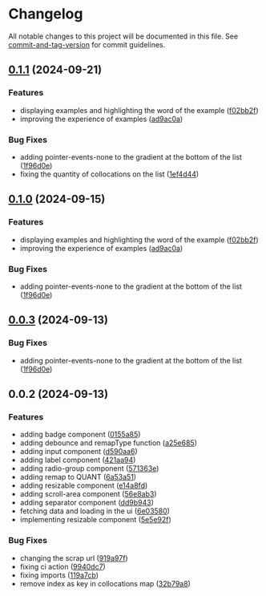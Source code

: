 # Changelog

All notable changes to this project will be documented in this file. See [commit-and-tag-version](https://github.com/absolute-version/commit-and-tag-version) for commit guidelines.

## [0.1.1](https://github.com/guivictorr/chrome-oxford-collocations-dictionary/compare/v0.0.2...v0.1.1) (2024-09-21)


### Features

* displaying examples and highlighting the word of the example ([f02bb2f](https://github.com/guivictorr/chrome-oxford-collocations-dictionary/commit/f02bb2fdb10f19cec254dfaef8c4bbd8f3231bf0))
* improving the experience of examples ([ad9ac0a](https://github.com/guivictorr/chrome-oxford-collocations-dictionary/commit/ad9ac0a1ce031224b57e1deaada9d3071a166c14))


### Bug Fixes

* adding pointer-events-none to the gradient at the bottom of the list ([1f96d0e](https://github.com/guivictorr/chrome-oxford-collocations-dictionary/commit/1f96d0ef3115e2ca97982dad958a80299c6d70db))
* fixing the quantity of collocations on the list ([1ef4d44](https://github.com/guivictorr/chrome-oxford-collocations-dictionary/commit/1ef4d44b6675adffc7ff15c7931ba9db29e587ad))

## [0.1.0](https://github.com/guivictorr/chrome-oxford-collocations-dictionary/compare/v0.0.2...v0.1.0) (2024-09-15)


### Features

* displaying examples and highlighting the word of the example ([f02bb2f](https://github.com/guivictorr/chrome-oxford-collocations-dictionary/commit/f02bb2fdb10f19cec254dfaef8c4bbd8f3231bf0))
* improving the experience of examples ([ad9ac0a](https://github.com/guivictorr/chrome-oxford-collocations-dictionary/commit/ad9ac0a1ce031224b57e1deaada9d3071a166c14))


### Bug Fixes

* adding pointer-events-none to the gradient at the bottom of the list ([1f96d0e](https://github.com/guivictorr/chrome-oxford-collocations-dictionary/commit/1f96d0ef3115e2ca97982dad958a80299c6d70db))

## [0.0.3](https://github.com/guivictorr/chrome-oxford-collocations-dictionary/compare/v0.0.2...v0.0.3) (2024-09-13)

### Bug Fixes

- adding pointer-events-none to the gradient at the bottom of the list ([1f96d0e](https://github.com/guivictorr/chrome-oxford-collocations-dictionary/commit/1f96d0ef3115e2ca97982dad958a80299c6d70db))

## 0.0.2 (2024-09-13)

### Features

- adding badge component ([0155a85](https://github.com/guivictorr/chrome-oxford-collocations-dictionary/commit/0155a856ee2004325015b8cf69b3f6d59e264062))
- adding debounce and remapType function ([a25e685](https://github.com/guivictorr/chrome-oxford-collocations-dictionary/commit/a25e685428d9f77e2093b43ec5854c4aee999cc2))
- adding input component ([d590aa6](https://github.com/guivictorr/chrome-oxford-collocations-dictionary/commit/d590aa6af4f26764595faf64c40a8bddddefc61b))
- adding label component ([421aa94](https://github.com/guivictorr/chrome-oxford-collocations-dictionary/commit/421aa943c094b74fb33b7e8b0982e1389f6b71b2))
- adding radio-group component ([571363e](https://github.com/guivictorr/chrome-oxford-collocations-dictionary/commit/571363e9fd3f7cf54d67505a8f8d75f94793793f))
- adding remap to QUANT ([6a53a51](https://github.com/guivictorr/chrome-oxford-collocations-dictionary/commit/6a53a5113801861ae3018703664bc497e68d54d3))
- adding resizable component ([e14a8fd](https://github.com/guivictorr/chrome-oxford-collocations-dictionary/commit/e14a8fd81138cc3b69f8d8258ba84c093c4383fc))
- adding scroll-area component ([56e8ab3](https://github.com/guivictorr/chrome-oxford-collocations-dictionary/commit/56e8ab361c0aed3257da69143ef99097a2085e05))
- adding separator component ([dd9b943](https://github.com/guivictorr/chrome-oxford-collocations-dictionary/commit/dd9b943e448671461c6b8b0dc783a1b9cefc229c))
- fetching data and loading in the ui ([6e03580](https://github.com/guivictorr/chrome-oxford-collocations-dictionary/commit/6e03580e64f16da1beb5af4ee5469cc3cd3106a2))
- implementing resizable component ([5e5e92f](https://github.com/guivictorr/chrome-oxford-collocations-dictionary/commit/5e5e92f1155451b78f4c5c65276cb5083680fb9a))

### Bug Fixes

- changing the scrap url ([919a97f](https://github.com/guivictorr/chrome-oxford-collocations-dictionary/commit/919a97fd6ac5238ab487386ab68d07024c939264))
- fixing ci action ([9940dc7](https://github.com/guivictorr/chrome-oxford-collocations-dictionary/commit/9940dc708e38ecc6b1b8c477277e851df5f7813f))
- fixing imports ([119a7cb](https://github.com/guivictorr/chrome-oxford-collocations-dictionary/commit/119a7cb7823c173fbaaf4b50d5fec86476f74106))
- remove index as key in collocations map ([32b79a8](https://github.com/guivictorr/chrome-oxford-collocations-dictionary/commit/32b79a802f9f5b44e83bd563e8eb45fd2266f788))
